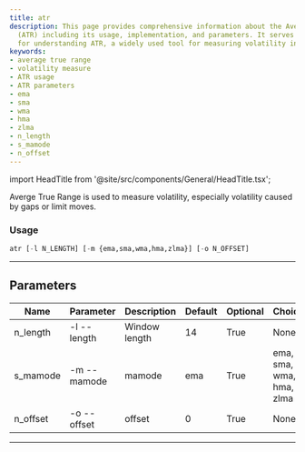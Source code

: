 ```yaml
---
title: atr
description: This page provides comprehensive information about the Average True Range
  (ATR) including its usage, implementation, and parameters. It serves as a key resource
  for understanding ATR, a widely used tool for measuring volatility in market prices.
keywords:
- average true range
- volatility measure
- ATR usage
- ATR parameters
- ema
- sma
- wma
- hma
- zlma
- n_length
- s_mamode
- n_offset
---
```


import HeadTitle from '@site/src/components/General/HeadTitle.tsx';

<HeadTitle title="etf /ta/atr - Reference | OpenBB Terminal Docs" />

Averge True Range is used to measure volatility, especially volatility caused by gaps or limit moves.

### Usage

```python wordwrap
atr [-l N_LENGTH] [-m {ema,sma,wma,hma,zlma}] [-o N_OFFSET]
```

---

## Parameters

| Name | Parameter | Description | Default | Optional | Choices |
| ---- | --------- | ----------- | ------- | -------- | ------- |
| n_length | -l  --length | Window length | 14 | True | None |
| s_mamode | -m  --mamode | mamode | ema | True | ema, sma, wma, hma, zlma |
| n_offset | -o  --offset | offset | 0 | True | None |

---
